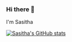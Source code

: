 ### Hi there 👋
I'm Sasitha

[![Sasitha's GitHub stats](https://github-readme-stats.vercel.app/api?username=SasithaLakshan)](https://github.com/SasithaLakshan/github-readme-stats)

<!--
**SasithaLakshan/SasithaLakshan** is a ✨ _special_ ✨ repository because its `README.md` (this file) appears on your GitHub profile.

Here are some ideas to get you started:

- 🔭 I’m currently working on ...
- 🌱 I’m currently learning ...
- 👯 I’m looking to collaborate on ...
- 🤔 I’m looking for help with ...
- 💬 Ask me about ...
- 📫 How to reach me: ...
- 😄 Pronouns: ...
- ⚡ Fun fact: ...
-->
